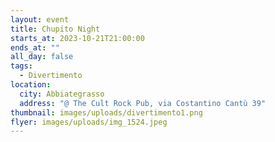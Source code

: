 ```yaml
---
layout: event
title: Chupito Night
starts_at: 2023-10-21T21:00:00
ends_at: ""
all_day: false
tags:
  - Divertimento
location:
  city: Abbiategrasso
  address: "@ The Cult Rock Pub, via Costantino Cantù 39"
thumbnail: images/uploads/divertimento1.png
flyer: images/uploads/img_1524.jpeg
---
```

